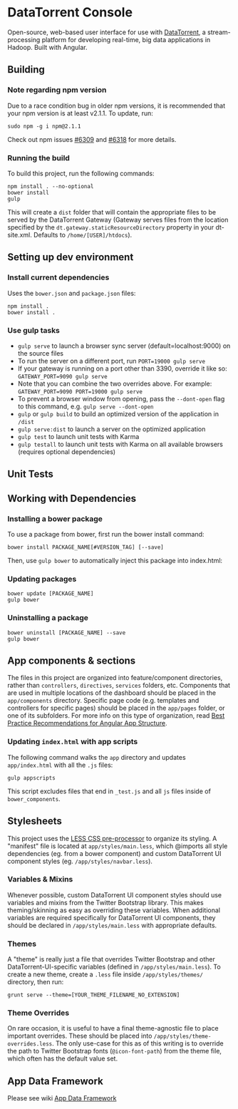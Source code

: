 DataTorrent Console
===================

Open-source, web-based user interface for use with [DataTorrent](http://datatorrent.com), a stream-processing platform for developing real-time, big data applications in Hadoop.
Built with Angular.

Building
--------
### Note regarding npm version

Due to a race condition bug in older npm versions, it is recommended that your npm version is at least v2.1.1. To update, run:

    sudo npm -g i npm@2.1.1

Check out npm issues [#6309](https://github.com/npm/npm/issues/6309) and [#6318](https://github.com/npm/npm/issues/6318) for more details.

### Running the build
To build this project, run the following commands:

    npm install . --no-optional
    bower install
    gulp

This will create a `dist` folder that will contain the appropriate files to be served by the DataTorrent Gateway (Gateway serves files from the location specified by the `dt.gateway.staticResourceDirectory` property in your dt-site.xml. Defaults to `/home/[USER]/htdocs`).


Setting up dev environment
--------------------------
### Install current dependencies
Uses the `bower.json` and `package.json` files:

    npm install .
    bower install .

### Use gulp tasks

* `gulp serve` to launch a browser sync server (default=localhost:9000) on the source files
 * To run the server on a different port, run `PORT=19000 gulp serve`
 * If your gateway is running on a port other than 3390, override it like so: `GATEWAY_PORT=9090 gulp serve`
 * Note that you can combine the two overrides above. For example: `GATEWAY_PORT=9090 PORT=19000 gulp serve`
 * To prevent a browser window from opening, pass the `--dont-open` flag to this command, e.g. `gulp serve --dont-open`
* `gulp` or `gulp build` to build an optimized version of the application in `/dist`
* `gulp serve:dist` to launch a server on the optimized application
* `gulp test` to launch unit tests with Karma
* `gulp testall` to launch unit tests with Karma on all available browsers (requires optional dependencies)

Unit Tests
----------


Working with Dependencies
-------------------------
### Installing a bower package
To use a package from bower, first run the bower install command:

    bower install PACKAGE_NAME[#VERSION_TAG] [--save]

Then, use `gulp bower` to automatically inject this package into index.html:

### Updating packages

    bower update [PACKAGE_NAME]
    gulp bower

### Uninstalling a package

    bower uninstall [PACKAGE_NAME] --save
    gulp bower


App components & sections
-------------------------
The files in this project are organized into feature/component directories, rather than `controllers`, `directives`, `services` folders, etc. Components that are used in multiple locations of the dashboard should be placed in the `app/components` directory. Specific page code (e.g. templates and controllers for specific pages) should be placed in the `app/pages` folder, or one of its subfolders. For more info on this type of organization, read [Best Practice Recommendations for Angular App Structure](https://docs.google.com/document/d/1XXMvReO8-Awi1EZXAXS4PzDzdNvV6pGcuaF4Q9821Es/pub).

### Updating `index.html` with app scripts
The following command walks the `app` directory and updates `app/index.html` with all the `.js` files:
    
    gulp appscripts

This script excludes files that end in `_test.js` and all `js` files inside of `bower_components`.

Stylesheets
-----------
This project uses the [LESS CSS pre-processor](http://lesscss.org/) to organize its styling. A "manifest" file is located at `app/styles/main.less`, which @imports all style dependencies (eg. from a bower component) and custom DataTorrent UI component styles (eg. `/app/styles/navbar.less`).

### Variables & Mixins
Whenever possible, custom DataTorrent UI component styles should use variables and mixins from the Twitter Bootstrap library. This makes theming/skinning as easy as overriding these variables. When additional variables are required specifically for DataTorrent UI components, they should be declared in `/app/styles/main.less` with appropriate defaults.

### Themes
A "theme" is really just a file that overrides Twitter Bootstrap and other DataTorrent-UI-specific variables (defined in `/app/styles/main.less`). To create a new theme, create a `.less` file inside `/app/styles/themes/` directory, then run:

    grunt serve --theme=[YOUR_THEME_FILENAME_NO_EXTENSION]

### Theme Overrides
On rare occasion, it is useful to have a final theme-agnostic file to place important overrides. These should be placed into `/app/styles/theme-overrides.less`. The only use-case for this as of this writing is to override the path to Twitter Bootstrap fonts (`@icon-font-path`) from the theme file, which often has the default value set.

App Data Framework
--------------------------

Please see wiki [App Data Framework](https://github.com/DataTorrent/malhar-ui-console/wiki/App-Data-Framework-Architecture)